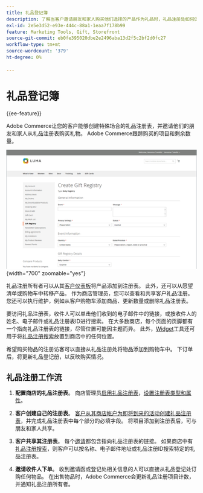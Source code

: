 ```yaml
---
title: 礼品登记簿
description: 了解当客户邀请朋友和家人购买他们选择的产品作为礼品时，礼品注册处如何促进销售。
exl-id: 2e5e3d52-e93e-444c-88a1-1eaa7f178b99
feature: Marketing Tools, Gift, Storefront
source-git-commit: eb0fe395020dbe2e2496aba13d2f5c2bf2d0fc27
workflow-type: tm+mt
source-wordcount: '379'
ht-degree: 0%

---
```


# 礼品登记簿

{{ee-feature}}

Adobe Commerce让您的客户能够创建特殊场合的礼品注册表，并邀请他们的朋友和家人从礼品注册表购买礼物。 Adobe Commerce跟踪购买的项目和剩余数量。

![店面示例 — 婴儿礼品注册表](./assets/storefront-gift-registry-create-baby-info.png){width="700" zoomable="yes"}

礼品注册所有者可以从其[客户仪表板](gift-registry-storefront.md#gift-registry-information)将产品添加到注册表。 此外，还可以从愿望清单或购物车中转移产品。 作为商店管理员，您可以查看和共享客户礼品注册。 您还可以执行维护，例如从客户购物车添加商品、更新数量或删除礼品注册表。

要访问礼品注册表，收件人可以单击他们收到的电子邮件中的链接，或按收件人的姓名、电子邮件或礼品注册表ID进行搜索。 在大多数商店，每个页面的页脚都有一个指向礼品注册表的链接，尽管位置可能因主题而异。 此外，[Widget](../content-design/widgets.md)工具还可用于将[礼品注册搜索](gift-registry-search.md)放置到商店中的任何位置。

希望购买物品的注册访客可以直接从礼品注册处将物品添加到购物车中。 下订单后，将更新礼品登记册，以反映购买情况。

## 礼品注册工作流

1. **配置商店的礼品注册表**。 商店管理员[启用礼品注册表](gift-registry-configure.md)，[设置注册表类型和属性](gift-registry-create.md)。

1. **客户创建自己的注册表**。 [客户从其商店帐户为即将到来的活动创建礼品注册表](gift-registry-storefront.md#create-a-new-gift-registry)，并完成礼品注册表中每个部分的必填字段。 将项目添加到注册表后，可与朋友和家人共享。

1. **客户共享其注册表**。 每个[邀请](gift-registry-storefront.md#share-a-gift-registry)都包含指向礼品注册表的链接。 如果商店中有[礼品注册搜索](gift-registry-search.md)，则客户可以按名称、电子邮件地址或礼品注册ID搜索特定的礼品注册表。

1. **邀请收件人下单**。 收到邀请函或登记处相关信息的人可以直接从礼品登记处订购任何物品。 在出售物品时，Adobe Commerce会更新礼品注册项目计数，并通知礼品注册所有者。
